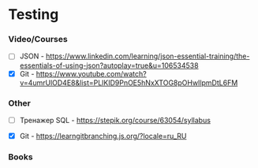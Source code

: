 # Testing

### Video/Courses 

- [ ] JSON - https://www.linkedin.com/learning/json-essential-training/the-essentials-of-using-json?autoplay=true&u=106534538
- [x] Git - https://www.youtube.com/watch?v=4umrUlOD4E8&list=PLlKID9PnOE5hNxXTOG8pOHwIlpmDtL6FM

### Other

- [ ] Тренажер SQL - https://stepik.org/course/63054/syllabus
- [x] Git - https://learngitbranching.js.org/?locale=ru_RU


### Books


